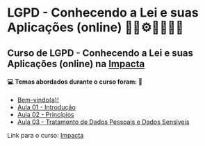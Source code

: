# LGPD - Conhecendo a Lei e suas Aplicações (online) 🤖🎲⚙️🤯👨🏻‍💻
## Curso de LGPD - Conhecendo a Lei e suas Aplicações (online) na [Impacta](https://www.impacta.com.br/cursos/lgpd-conhecendo-a-lei-e-suas-aplicacoes-online)
#### 💻 Temas abordados durante o curso foram: 🚀

- [Bem-vindo(a)!](https://github.com/romulovieira777/LGPD_Conhecendo_a_Lei_e_suas_Aplicacoes_Online/tree/main/Bem_Vindo)
- [Aula 01 - Introdução](https://github.com/romulovieira777/LGPD_Conhecendo_a_Lei_e_suas_Aplicacoes_Online/tree/main/Aula_01_Introducao)
- [Aula 02 - Princípios](https://github.com/romulovieira777/LGPD_Conhecendo_a_Lei_e_suas_Aplicacoes_Online/tree/main/Aula_02_Principios)
- [Aula 03 - Tratamento de Dados Pessoais e Dados Sensíveis](https://github.com/romulovieira777/LGPD_Conhecendo_a_Lei_e_suas_Aplicacoes_Online/tree/main/Aula_03_Tratamento_de_Dados_Pessoais_e_Dados_Sensiveis)

Link para o curso: [Impacta](https://www.impacta.com.br/cursos/lgpd-conhecendo-a-lei-e-suas-aplicacoes-online)